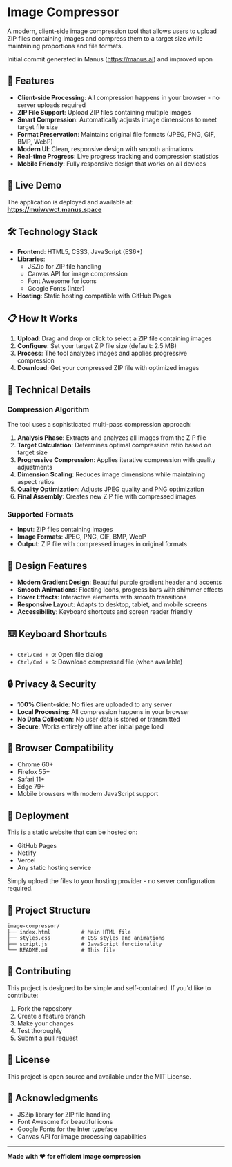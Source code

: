 # Image Compressor

A modern, client-side image compression tool that allows users to upload ZIP files containing images and compress them to a target size while maintaining proportions and file formats.

Initial commit generated in Manus (https://manus.ai) and improved upon

## 🌟 Features

- **Client-side Processing**: All compression happens in your browser - no server uploads required
- **ZIP File Support**: Upload ZIP files containing multiple images
- **Smart Compression**: Automatically adjusts image dimensions to meet target file size
- **Format Preservation**: Maintains original file formats (JPEG, PNG, GIF, BMP, WebP)
- **Modern UI**: Clean, responsive design with smooth animations
- **Real-time Progress**: Live progress tracking and compression statistics
- **Mobile Friendly**: Fully responsive design that works on all devices

## 🚀 Live Demo

The application is deployed and available at: **https://muiwvwct.manus.space**

## 🛠️ Technology Stack

- **Frontend**: HTML5, CSS3, JavaScript (ES6+)
- **Libraries**: 
  - JSZip for ZIP file handling
  - Canvas API for image compression
  - Font Awesome for icons
  - Google Fonts (Inter)
- **Hosting**: Static hosting compatible with GitHub Pages

## 📋 How It Works

1. **Upload**: Drag and drop or click to select a ZIP file containing images
2. **Configure**: Set your target ZIP file size (default: 2.5 MB)
3. **Process**: The tool analyzes images and applies progressive compression
4. **Download**: Get your compressed ZIP file with optimized images

## 🔧 Technical Details

### Compression Algorithm

The tool uses a sophisticated multi-pass compression approach:

1. **Analysis Phase**: Extracts and analyzes all images from the ZIP file
2. **Target Calculation**: Determines optimal compression ratio based on target size
3. **Progressive Compression**: Applies iterative compression with quality adjustments
4. **Dimension Scaling**: Reduces image dimensions while maintaining aspect ratios
5. **Quality Optimization**: Adjusts JPEG quality and PNG optimization
6. **Final Assembly**: Creates new ZIP file with compressed images

### Supported Formats

- **Input**: ZIP files containing images
- **Image Formats**: JPEG, PNG, GIF, BMP, WebP
- **Output**: ZIP file with compressed images in original formats

## 🎨 Design Features

- **Modern Gradient Design**: Beautiful purple gradient header and accents
- **Smooth Animations**: Floating icons, progress bars with shimmer effects
- **Hover Effects**: Interactive elements with smooth transitions
- **Responsive Layout**: Adapts to desktop, tablet, and mobile screens
- **Accessibility**: Keyboard shortcuts and screen reader friendly

## ⌨️ Keyboard Shortcuts

- `Ctrl/Cmd + O`: Open file dialog
- `Ctrl/Cmd + S`: Download compressed file (when available)

## 🔒 Privacy & Security

- **100% Client-side**: No files are uploaded to any server
- **Local Processing**: All compression happens in your browser
- **No Data Collection**: No user data is stored or transmitted
- **Secure**: Works entirely offline after initial page load

## 📱 Browser Compatibility

- Chrome 60+
- Firefox 55+
- Safari 11+
- Edge 79+
- Mobile browsers with modern JavaScript support

## 🚀 Deployment

This is a static website that can be hosted on:

- GitHub Pages
- Netlify
- Vercel
- Any static hosting service

Simply upload the files to your hosting provider - no server configuration required.

## 📁 Project Structure

```
image-compressor/
├── index.html          # Main HTML file
├── styles.css          # CSS styles and animations
├── script.js           # JavaScript functionality
└── README.md           # This file
```

## 🤝 Contributing

This project is designed to be simple and self-contained. If you'd like to contribute:

1. Fork the repository
2. Create a feature branch
3. Make your changes
4. Test thoroughly
5. Submit a pull request

## 📄 License

This project is open source and available under the MIT License.

## 🙏 Acknowledgments

- JSZip library for ZIP file handling
- Font Awesome for beautiful icons
- Google Fonts for the Inter typeface
- Canvas API for image processing capabilities

---

**Made with ❤️ for efficient image compression**

